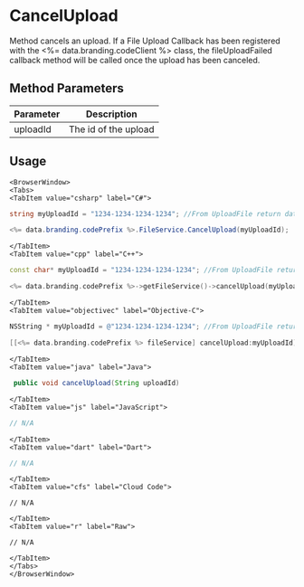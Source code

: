 # CancelUpload

Method cancels an upload. If a File Upload Callback has been registered with the <%= data.branding.codeClient %> class, the fileUploadFailed callback method will be called once the upload has been canceled.

## Method Parameters
Parameter | Description
--------- | -----------
uploadId | The id of the upload

## Usage

```mdx-code-block
<BrowserWindow>
<Tabs>
<TabItem value="csharp" label="C#">
```

```csharp
string myUploadId = "1234-1234-1234-1234"; //From UploadFile return data

<%= data.branding.codePrefix %>.FileService.CancelUpload(myUploadId);
```

```mdx-code-block
</TabItem>
<TabItem value="cpp" label="C++">
```

```cpp
const char* myUploadId = "1234-1234-1234-1234"; //From UploadFile return data

<%= data.branding.codePrefix %>->getFileService()->cancelUpload(myUploadId);
```

```mdx-code-block
</TabItem>
<TabItem value="objectivec" label="Objective-C">
```

```objectivec
NSString * myUploadId = @"1234-1234-1234-1234"; //From UploadFile return data

[[<%= data.branding.codePrefix %> fileService] cancelUpload:myUploadId];
```

```mdx-code-block
</TabItem>
<TabItem value="java" label="Java">
```

```java
 public void cancelUpload(String uploadId)
```

```mdx-code-block
</TabItem>
<TabItem value="js" label="JavaScript">
```

```javascript
// N/A
```

```mdx-code-block
</TabItem>
<TabItem value="dart" label="Dart">
```

```dart
// N/A
```

```mdx-code-block
</TabItem>
<TabItem value="cfs" label="Cloud Code">
```

```cfscript
// N/A
```

```mdx-code-block
</TabItem>
<TabItem value="r" label="Raw">
```

```cfscript
// N/A
```

```mdx-code-block
</TabItem>
</Tabs>
</BrowserWindow>
```

